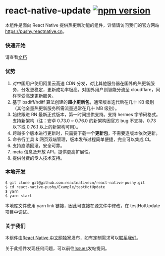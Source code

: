 # react-native-update [![npm version](https://badge.fury.io/js/react-native-update.svg)](http://badge.fury.io/js/react-native-update)

本组件是面向 React Native 提供热更新功能的组件，详情请访问我们的官方网站 <https://pushy.reactnative.cn>。

### 快速开始

请查看[文档](https://pushy.reactnative.cn/docs/getting-started.html)

### 优势

1. 对中国用户使用阿里云高速 CDN 分发，对比其他服务器在国外的热更新服务，分发更稳定，更新成功率极高。对国外用户则智能分流至 cloudflare，同样享受高速更新服务。
2. 基于 bsdiff/hdiff 算法创建的**超小更新包**，通常版本迭代后在几十 KB 级别（其他全量热更新服务所需流量通常在几十 MB 级别）。
3. 始终跟进 RN 最新正式版本，第一时间提供支持。支持 hermes 字节码格式。支持新架构（注：安卓 0.73.0 ~ 0.76.0 的新架构因官方 bug 不支持，0.73 以下或 0.76.1 以上的新架构可用）。
4. 跨越多个版本进行更新时，只需要下载**一个更新包**，不需要逐版本依次更新。
5. 命令行工具 & 网页双端管理，版本发布过程简单便捷，完全可以集成 CI。
6. 支持崩溃回滚，安全可靠。
7. meta 信息及开放 API，提供更高扩展性。
8. 提供付费的专人技术支持。

### 本地开发

```
$ git clone git@github.com:reactnativecn/react-native-pushy.git
$ cd react-native-pushy/Example/testHotUpdate
$ yarn
$ yarn start
```

本地库文件使用 yarn link 链接，因此可直接在源文件中修改，在 testHotUpdate 项目中调试。

### 关于我们

本组件由[React Native 中文网](https://reactnative.cn/)独家发布，如有定制需求可以[联系我们](https://reactnative.cn/about.html#content)。

关于此插件发现任何问题，可以前往[Issues](https://github.com/reactnativecn/react-native-pushy/issues)发帖提问。
